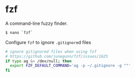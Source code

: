 # fzf

A command-line fuzzy finder.

```bash
$ nano `fzf`
```

Configure `fzf` to ignore `.gitignore`d files

```bash
# ignore gitignored files when using fzf
# https://github.com/junegunn/fzf/issues/1625
if type ag &> /dev/null; then
  export FZF_DEFAULT_COMMAND='ag -p ~/.gitignore -g ""'
fi
```

